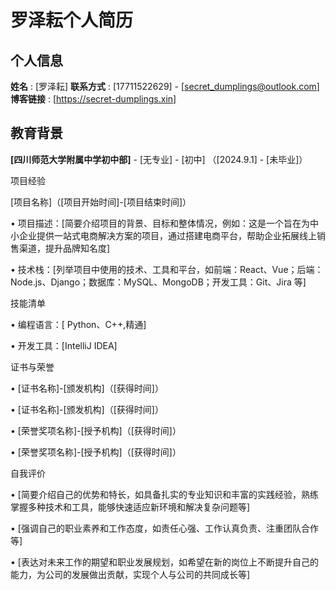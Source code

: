 
# 罗泽耘个人简历

## 个人信息

**姓名** : [罗泽耘]
**联系方式** : [17711522629] - [secret_dumplings@outlook.com]
**博客链接** : [https://secret-dumplings.xin]

## 教育背景

**[四川师范大学附属中学初中部]** \- [无专业] \- [初中] （[2024.9.1] - [未毕业]）

项目经验

[项目名称]（[项目开始时间]-[项目结束时间]）


• 项目描述：[简要介绍项目的背景、目标和整体情况，例如：这是一个旨在为中小企业提供一站式电商解决方案的项目，通过搭建电商平台，帮助企业拓展线上销售渠道，提升品牌知名度]

• 技术栈：[列举项目中使用的技术、工具和平台，如前端：React、Vue；后端：Node.js、Django；数据库：MySQL、MongoDB；开发工具：Git、Jira 等]

技能清单


• 编程语言：[ Python、C++,精通]

• 开发工具：[IntelliJ IDEA]


证书与荣誉


• [证书名称]\-[颁发机构]（[获得时间]）

• [证书名称]\-[颁发机构]（[获得时间]）

• [荣誉奖项名称]\-[授予机构]（[获得时间]）

• [荣誉奖项名称]\-[授予机构]（[获得时间]）


自我评价


• [简要介绍自己的优势和特长，如具备扎实的专业知识和丰富的实践经验，熟练掌握多种技术和工具，能够快速适应新环境和解决复杂问题等]

• [强调自己的职业素养和工作态度，如责任心强、工作认真负责、注重团队合作等]

• [表达对未来工作的期望和职业发展规划，如希望在新的岗位上不断提升自己的能力，为公司的发展做出贡献，实现个人与公司的共同成长等]
